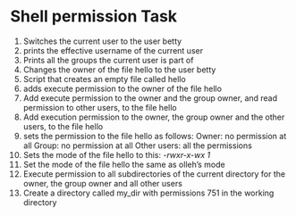 # Shell permission Task
1. Switches the current user to the user betty
2.  prints the effective username of the current user
3. Prints all the groups the current user is part of
4. Changes the owner of the file hello to the user betty
5. Script that creates an empty file called hello
6. adds execute permission to the owner of the file hello
7. Add execute permission to the owner and the group owner, and read permission to other users, to the file hello
8. Add execution permission to the owner, the group owner and the other users, to the file hello
9. sets the permission to the file hello as follows:
 Owner: no permission at all 
 Group: no permission at all 
 Other users: all the permissions
10. Sets the mode of the file hello to this: 
 *-rwxr-x-wx 1*
11. Set the mode of the file hello the same as olleh’s mode
12. Execute permission to all subdirectories of the current directory for the owner, the group owner and all other users
13. Create a directory called my_dir with permissions 751 in the working directory
